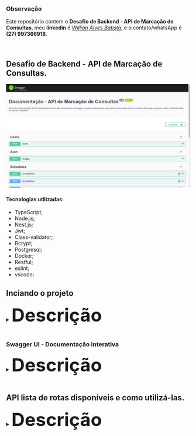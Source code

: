 ### Observação

Este repositório contem o **Desafio de Backend - API de Marcação de Consultas**, meu **linkedin** é  _[Willian Alves Batista](https://www.linkedin.com/in/willian-alves-batista-60aa6a180/)_, e o contato/whatsApp é **(27) 997366918**.

<br>

## Desafio de Backend - API de Marcação de Consultas.

![](./captura.png)

#### Tecnologias utilizadas:

  - TypeScript;
  - Node.js;
  - Nest.js;
  - Jwt;
  - Class-validator;
  - Bcrypt;
  - Postgresql;
  - Docker;
  - Restful;
  - eslint;
  - vscode;


## Inciando o projeto

<details>
<summary><span style="font-size: 50px; font-weight: bold">Descrição</span></summary>
<br>
  
:warning: **É necessário ter o docker-compose e Node.js instalado na maquina.**

Para iniciar o projeto, basta baixar ou clonar este repositório.

Acesse a raiz do projeto, abra o terminal, em seguida digite:

    npm run start:docker
</details>

<br>

### Swagger UI - Documentação interativa

<details>
<summary><span style="font-size: 50px; font-weight: bold">Descrição</span></summary>
<br>

Com o projeto em execução, o Swagger fica disponível em http://localhost:4000/api . Esta documentação da API permite visualizar de forma simples todos os endpoints, seus requisitos obrigatórios e suas respostas. Além disso, também é possível realizar testes.
  
</details>

<br>

## API lista de rotas disponíveis e como utilizá-las.

<details>
<summary><span style="font-size: 50px; font-weight: bold">Descrição</span></summary>

<br>

**Observação:** Com o projeto em execução, a API fica disponível em http://localhost:4000

Na raiz do projeto tem o arquivo Insomnia_2024-06-05.json para usar no Insomnia, assim facilita os testes na API.

### Users

**POST /user**

Rota para criar usuário.

corpo da requesição:

    {
      "email": "exemple@email.com",
      "password": "P@ssw0rd",
      "name": "Willian Alves Batista",
      "cpf": "15784763222",
      "dateBirth": "AAAA-MM-DD"
    }

### Auth

**POST /login**

Rota para obter o Token, que será necessário para as próximas requisições.

corpo da requesição:

    {
      "email": "exemple@email.com",
      "password": "P@ssw0rd"
    }


### Schedules

**Observação:** Todos os seguintes endpoints exigem um token para acesso.

**POST /schedules**

Rota para agendar consulta, após criada retorna o PDF com dados da consulta.

corpo da requesição:

    {
      "date": "AAAA-MM-DD",
      "hours": "HH:MM:SS",
      "medicalSpecialty": "Clínico geral"
    }

**GET /schedules**

Rota para lista todas as consultas do usuário.


**GET /schedules/pdf/:id**

Rota para disponibilizar dados em PDF da consulta escolhida.

**GET /schedules/:id**

Rota para disponibilizar dados da consulta escolhida.

**PATCH /schedules/:id**

Rota para modificar data ou hora da consulta. É necessário fornecer ambos os valores no corpo da requisição, mesmo que não se pretenda modificar uma das opções, pois isso assegura um melhor time zone para o banco de dados.

corpo da requesição:

    {
      "date": "AAAA-MM-DD",
      "hours": "HH:MM:SS"
    }


**DELETE /schedules/:id**

Rota utilizada para cancelar uma consulta, na prática, excluindo a consulta agendada.

</details>

